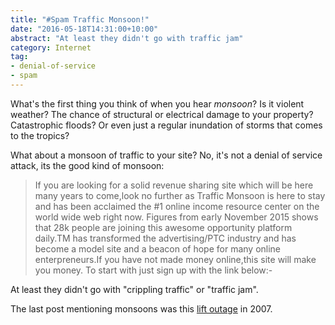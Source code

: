 ```yaml
---
title: "#Spam Traffic Monsoon!"
date: "2016-05-18T14:31:00+10:00"
abstract: "At least they didn't go with traffic jam"
category: Internet
tag:
- denial-of-service
- spam
---
```

What's the first thing you think of when you hear *monsoon*? Is it violent weather? The chance of structural or electrical damage to your property? Catastrophic floods? Or even just a regular inundation of storms that comes to the tropics?

What about a monsoon of traffic to your site? No, it's not a denial of service attack, its the good kind of monsoon:

> If you are looking for a solid revenue sharing site which will be here many years to come,look no further as Traffic Monsoon is here to stay and has been acclaimed the #1 online income resource center on the world wide web right now. Figures from early November 2015 shows that 28k people are joining this awesome opportunity platform daily.TM has transformed the advertising/PTC industry and has become a model site and a beacon of hope for many online enterpreneurs.If you have not made money online,this site will make you money.
> To start with just sign up with the link below:-

At least they didn't go with "crippling traffic" or "traffic jam".

The last post mentioning monsoons was this [lift outage] in 2007.

[lift outage]: https://rubenerd.com/damn-it-now-both-the-lifts-are-out/

